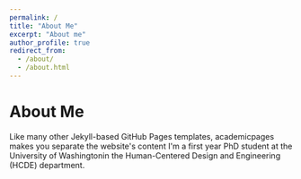 ```yaml
---
permalink: /
title: "About Me"
excerpt: "About me"
author_profile: true
redirect_from: 
  - /about/
  - /about.html
---
```


About Me
======
Like many other Jekyll-based GitHub Pages templates, academicpages makes you separate the website's content 
I'm a first year PhD student at the University of Washingtonin the Human-Centered Design and Engineering (HCDE) department.
